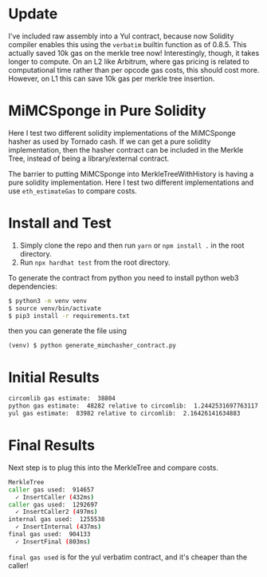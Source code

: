 # Update
I've included raw assembly into a Yul contract, because now Solidity compiler enables this using the `verbatim` builtin function as of 0.8.5. This actually saved 10k gas on the merkle tree now! Interestingly, though, it takes longer to compute. On an L2 like Arbitrum, where gas pricing is related to computational time rather than per opcode gas costs, this should cost more. However, on L1 this can save 10k gas per merkle tree insertion.

# MiMCSponge in Pure Solidity
Here I test two different solidity implementations of the MiMCSponge hasher as used by Tornado cash. If we can get a pure solidity implementation, then the hasher contract can be included in the Merkle Tree, instead of being a library/external contract.

The barrier to putting MiMCSponge into MerkleTreeWithHistory is having a pure solidity implementation. Here I test two different implementations and use `eth_estimateGas` to compare costs.

# Install and Test

  1. Simply clone the repo and then run `yarn` or `npm install .` in the root directory.
  2. Run `npx hardhat test` from the root directory.

To generate the contract from python you need to install python web3 dependencies:
```sh
$ python3 -m venv venv
$ source venv/bin/activate
$ pip3 install -r requirements.txt
```
then you can generate the file using
```
(venv) $ python generate_mimchasher_contract.py
```

# Initial Results
```sh
circomlib gas estimate:  38804
python gas estimate:  48282 relative to circomlib:  1.2442531697763117
yul gas estimate:  83982 relative to circomlib:  2.16426141634883
```

# Final Results
Next step is to plug this into the MerkleTree and compare costs.
```sh
MerkleTree
caller gas used:  914657
  ✓ InsertCaller (432ms)
caller gas used:  1292697
  ✓ InsertCaller2 (497ms)
internal gas used:  1255538
  ✓ InsertInternal (437ms)
final gas used:  904133
  ✓ InsertFinal (803ms)

```
`final gas used` is for the yul verbatim contract, and it's cheaper than the caller!
